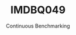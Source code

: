 ---
layout: docu
title: IMDBQ049
subtitle: Continuous Benchmarking
selected: IMDB
expanded: Benchmarking
benchmark: /individual_results/IMDBQ049.html
---